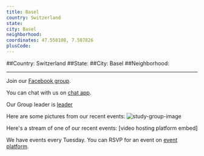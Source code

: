 ```yaml
---
title: Basel
country: Switzerland
state: 
city: Basel
neighborhood: 
coordinates: 47.558108, 7.587826
plusCode:
---
```


##Country: Switzerland
##State: 
##City: Basel
##Neighborhood: 
*****
Join our [Facebook group](https://www.facebook.com/groups/free.code.camp.basel).

You can chat with us on [chat app]().

Our Group leader is [leader]()

Here are some pictures from our recent events:
![study-group-image]()

Here's a stream of one of our recent events:
[video hosting platform embed]

We have events every Tuesday. You can RSVP for an event on [event platform]().
